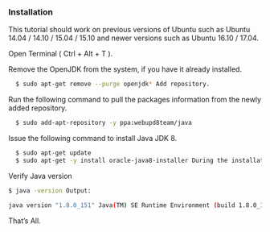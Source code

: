 ### Installation

This tutorial should work on previous versions of Ubuntu such as Ubuntu 14.04 / 14.10 / 15.04 / 15.10 and newer versions such as Ubuntu 16.10 / 17.04.

Open Terminal ( Ctrl + Alt + T ).

Remove the OpenJDK from the system, if you have it already installed.

```sh
  $ sudo apt-get remove --purge openjdk* Add repository.
```
Run the following command to pull the packages information from the newly added repository.

```sh
  $ sudo add-apt-repository -y ppa:webupd8team/java
```
Issue the following command to install Java JDK 8.
```sh
  $ sudo apt-get update 
  $ sudo apt-get -y install oracle-java8-installer During the installation, you may need to accept the Oracle binary licenses.
```
Verify Java version
```sh
$ java -version Output:

java version "1.8.0_151" Java(TM) SE Runtime Environment (build 1.8.0_151-b12) Java HotSpot(TM) 64-Bit Server VM (build 25.151-b12, mixed mode) 
```
That’s All.